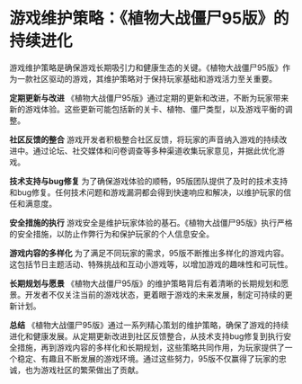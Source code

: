 # 游戏维护策略：《植物大战僵尸95版》的持续进化

游戏维护策略是确保游戏长期吸引力和健康生态的关键。《植物大战僵尸95版》作为一款社区驱动的游戏，其维护策略对于保持玩家基础和游戏活力至关重要。

**定期更新与改进**
《植物大战僵尸95版》通过定期的更新和改进，不断为玩家带来新的游戏体验。这些更新可能包括新的关卡、植物、僵尸类型，以及游戏平衡的调整。

**社区反馈的整合**
游戏开发者积极整合社区反馈，将玩家的声音纳入游戏的持续改进中。通过论坛、社交媒体和问卷调查等多种渠道收集玩家意见，并据此优化游戏。

**技术支持与bug修复**
为了确保游戏体验的顺畅，95版团队提供了及时的技术支持和bug修复。任何技术问题和游戏漏洞都会得到快速响应和解决，以维护玩家的信任和满意度。

**安全措施的执行**
游戏安全是维护玩家体验的基石。《植物大战僵尸95版》执行严格的安全措施，以防止作弊行为和保护玩家的个人信息安全。

**游戏内容的多样化**
为了满足不同玩家的需求，95版不断推出多样化的游戏内容。这包括节日主题活动、特殊挑战和互动小游戏等，以增加游戏的趣味性和可玩性。

**长期规划与愿景**
《植物大战僵尸95版》的维护策略背后有着清晰的长期规划和愿景。开发者不仅关注当前的游戏状态，更着眼于游戏的未来发展，制定可持续的更新计划。

**总结**
《植物大战僵尸95版》通过一系列精心策划的维护策略，确保了游戏的持续进化和健康发展。从定期更新改进到社区反馈整合，从技术支持bug修复到执行安全措施，再到游戏内容的多样化和长期规划，这些策略共同作用，为玩家提供了一个稳定、有趣且不断发展的游戏环境。通过这些努力，95版不仅赢得了玩家的忠诚，也为游戏社区的繁荣做出了贡献。